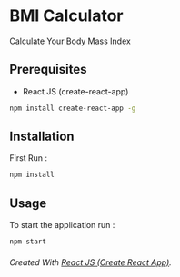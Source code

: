 # BMI Calculator

Calculate Your Body Mass Index

## Prerequisites
* React JS (create-react-app)
```bash
npm install create-react-app -g
```

## Installation

First Run :

```bash
npm install
```

## Usage
To start the application run :

```bash
npm start
```

###### Created With [React JS (Create React App)](https://github.com/facebook/create-react-app).
